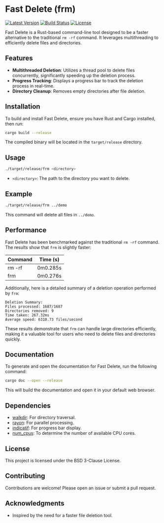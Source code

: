 # Fast Delete (frm)

[![Latest Version](https://img.shields.io/crates/v/fast_delete.svg)](https://crates.io/crates/fast_delete)
[![Build Status](https://github.com/himasnhu-at/frm/actions/workflows/buildAndTest.yml/badge.svg)](https://github.com/himasnhu-at/frm/actions/workflows/buildAndTest.yml)
[![License](https://img.shields.io/badge/license-BSD%203--Clause-blue.svg)](https://opensource.org/licenses/BSD-3-Clause)

Fast Delete is a Rust-based command-line tool designed to be a faster alternative to the traditional `rm -rf` command. It leverages multithreading to efficiently delete files and directories.

## Features

- **Multithreaded Deletion**: Utilizes a thread pool to delete files concurrently, significantly speeding up the deletion process.
- **Progress Tracking**: Displays a progress bar to track the deletion process in real-time.
- **Directory Cleanup**: Removes empty directories after file deletion.

## Installation

To build and install Fast Delete, ensure you have Rust and Cargo installed, then run:

```bash
cargo build --release
```

The compiled binary will be located in the `target/release` directory.

## Usage

```bash
./target/release/frm <directory>
```

- `<directory>`: The path to the directory you want to delete.

## Example

```bash
./target/release/frm ../demo
```

This command will delete all files in `../demo`.

## Performance

Fast Delete has been benchmarked against the traditional `rm -rf` command. The results show that `frm` is slightly faster:

| Command | Time (s) |
| ------- | -------- |
| rm -rf  | 0m0.285s |
| frm     | 0m0.276s |

Additionally, here is a detailed summary of a deletion operation performed by `frm`:

```
Deletion Summary:
Files processed: 1687/1687
Directories removed: 9
Time taken: 267.32ms
Average speed: 6310.73 files/second
```

These results demonstrate that `frm` can handle large directories efficiently, making it a valuable tool for users who need to delete files and directories quickly.

## Documentation

To generate and open the documentation for Fast Delete, run the following command:

```bash
cargo doc --open --release
```

This will build the documentation and open it in your default web browser.

## Dependencies

- [walkdir](https://crates.io/crates/walkdir): For directory traversal.
- [rayon](https://crates.io/crates/rayon): For parallel processing.
- [indicatif](https://crates.io/crates/indicatif): For progress bar display.
- [num_cpus](https://crates.io/crates/num_cpus): To determine the number of available CPU cores.

## License

This project is licensed under the BSD 3-Clause License.

## Contributing

Contributions are welcome! Please open an issue or submit a pull request.

## Acknowledgments

- Inspired by the need for a faster file deletion tool.
